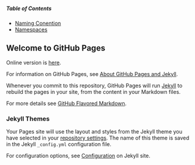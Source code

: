 
##### Table of Contents  
- [Naming Conention](https://codeoz-com.github.io/codeoz-code-convention/naming_convention)
- [Namespaces](https://codeoz-com.github.io/codeoz-code-convention/namespaces)

## Welcome to GitHub Pages

Online version is [here](https://codeoz-com.github.io/codeoz-code-convention/).

For information on GitHub Pages, see [About GitHub Pages and Jekyll](https://docs.github.com/en/pages/setting-up-a-github-pages-site-with-jekyll/about-github-pages-and-jekyll).

Whenever you commit to this repository, GitHub Pages will run [Jekyll](https://jekyllrb.com/) to rebuild the pages in your site, from the content in your Markdown files.

For more details see [GitHub Flavored Markdown](https://guides.github.com/features/mastering-markdown/).

### Jekyll Themes

Your Pages site will use the layout and styles from the Jekyll theme you have selected in your [repository settings](https://github.com/codeoz-com/codeoz-code-convention/settings/pages). The name of this theme is saved in the Jekyll `_config.yml` configuration file.

For configuration options, see [Configuration](https://jekyllrb.com/docs/configuration/) on Jekyll site.

